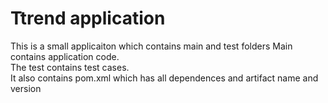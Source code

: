 # Ttrend application

This is a small applicaiton which contains main and test folders
Main contains application code.  
The test contains test cases.  
It also contains pom.xml which has all dependences and artifact name and version

